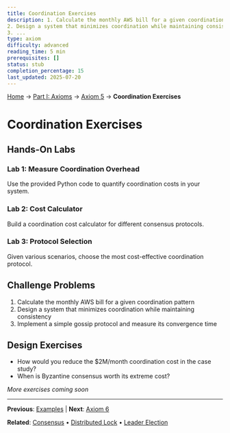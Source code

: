 ```yaml
---
title: Coordination Exercises
description: 1. Calculate the monthly AWS bill for a given coordination pattern
2. Design a system that minimizes coordination while maintaining consistency
3. ...
type: axiom
difficulty: advanced
reading_time: 5 min
prerequisites: []
status: stub
completion_percentage: 15
last_updated: 2025-07-20
---
```


<!-- Navigation -->
[Home](/) → [Part I: Axioms](/part1-axioms/) → [Axiom 5](/part1-axioms/axiom5-coordination/) → **Coordination Exercises**

# Coordination Exercises

## Hands-On Labs

### Lab 1: Measure Coordination Overhead
Use the provided Python code to quantify coordination costs in your system.

### Lab 2: Cost Calculator
Build a coordination cost calculator for different consensus protocols.

### Lab 3: Protocol Selection
Given various scenarios, choose the most cost-effective coordination protocol.

## Challenge Problems

1. Calculate the monthly AWS bill for a given coordination pattern
2. Design a system that minimizes coordination while maintaining consistency
3. Implement a simple gossip protocol and measure its convergence time

## Design Exercises

- How would you reduce the $2M/month coordination cost in the case study?
- When is Byzantine consensus worth its extreme cost?

*More exercises coming soon*

---

**Previous**: [Examples](examples.md) | **Next**: [Axiom 6](../axiom6-*)

**Related**: [Consensus](../../patterns/consensus.md) • [Distributed Lock](../../patterns/distributed-lock.md) • [Leader Election](../../patterns/leader-election.md)
